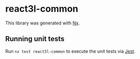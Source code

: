 # react3l-common

This library was generated with [Nx](https://nx.dev).

## Running unit tests

Run `nx test react3l-common` to execute the unit tests via [Jest](https://jestjs.io).
